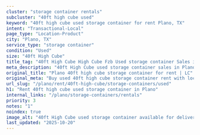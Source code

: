 ```yaml
---
cluster: "storage container rentals"
subcluster: "40ft high cube used"
keyword: "40ft high cube used storage container for rent Plano, TX"
intent: "Transactional-Local"
page_type: "Location-Product"
city: "Plano, TX"
service_type: "storage container"
condition: "Used"
size: "40ft High Cube"
title_tag: "40ft High Cube High Cube Fzb Used storage container Sales in Plano | LC Container"
meta_description: "40ft High Cube used storage container sales in Plano. High cube containers with extra height. Fast delivery, competitive pricing. Serving storage containers area. Quote ID: H3T. Call (214) 524-4168 for your free quote today."
original_title: "Plano 40ft high cube storage container for rent | LC"
original_meta: "Buy used 40ft high cube storage container rent with local delivery in Plano, TX. LC Container — local Since 2003. Request a fast quote today."
url_slug: "/plano/rent/40ft-high-cube/storage-containers/used"
h1: "Rent 40ft high cube used storage container in Plano"
internal_links: "/plano/storage-containers/rentals"
priority: 3
notes: "1"
noindex: true
image_alt: "40ft High Cube used storage container available for delivery in Plano"
last_updated: "2025-10-20"
---
```


<!-- TODO: Add unique city/inventory copy, images, and internal links here. -->
